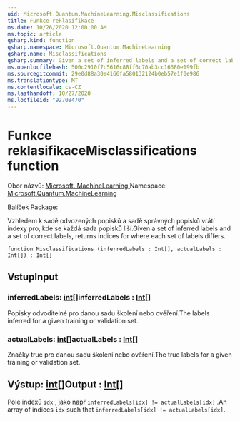 ```yaml
---
uid: Microsoft.Quantum.MachineLearning.Misclassifications
title: Funkce reklasifikace
ms.date: 10/26/2020 12:00:00 AM
ms.topic: article
qsharp.kind: function
qsharp.namespace: Microsoft.Quantum.MachineLearning
qsharp.name: Misclassifications
qsharp.summary: Given a set of inferred labels and a set of correct labels, returns indices for where each set of labels differs.
ms.openlocfilehash: 500c2910f7c5616c88ff6c70ab3cc16680e199fb
ms.sourcegitcommit: 29e0d88a30e4166fa580132124b0eb57e1f0e986
ms.translationtype: MT
ms.contentlocale: cs-CZ
ms.lasthandoff: 10/27/2020
ms.locfileid: "92708470"
---
```

# <a name="misclassifications-function"></a><span data-ttu-id="b0546-102">Funkce reklasifikace</span><span class="sxs-lookup"><span data-stu-id="b0546-102">Misclassifications function</span></span>

<span data-ttu-id="b0546-103">Obor názvů: [Microsoft. MachineLearning.](xref:Microsoft.Quantum.MachineLearning)</span><span class="sxs-lookup"><span data-stu-id="b0546-103">Namespace: [Microsoft.Quantum.MachineLearning](xref:Microsoft.Quantum.MachineLearning)</span></span>

<span data-ttu-id="b0546-104">Balíček [](https://nuget.org/packages/)</span><span class="sxs-lookup"><span data-stu-id="b0546-104">Package: [](https://nuget.org/packages/)</span></span>


<span data-ttu-id="b0546-105">Vzhledem k sadě odvozených popisků a sadě správných popisků vrátí indexy pro, kde se každá sada popisků liší.</span><span class="sxs-lookup"><span data-stu-id="b0546-105">Given a set of inferred labels and a set of correct labels, returns indices for where each set of labels differs.</span></span>

```qsharp
function Misclassifications (inferredLabels : Int[], actualLabels : Int[]) : Int[]
```


## <a name="input"></a><span data-ttu-id="b0546-106">Vstup</span><span class="sxs-lookup"><span data-stu-id="b0546-106">Input</span></span>

### <a name="inferredlabels--int"></a><span data-ttu-id="b0546-107">inferredLabels: [int](xref:microsoft.quantum.lang-ref.int)[]</span><span class="sxs-lookup"><span data-stu-id="b0546-107">inferredLabels : [Int](xref:microsoft.quantum.lang-ref.int)[]</span></span>

<span data-ttu-id="b0546-108">Popisky odvoditelné pro danou sadu školení nebo ověření.</span><span class="sxs-lookup"><span data-stu-id="b0546-108">The labels inferred for a given training or validation set.</span></span>


### <a name="actuallabels--int"></a><span data-ttu-id="b0546-109">actualLabels: [int](xref:microsoft.quantum.lang-ref.int)[]</span><span class="sxs-lookup"><span data-stu-id="b0546-109">actualLabels : [Int](xref:microsoft.quantum.lang-ref.int)[]</span></span>

<span data-ttu-id="b0546-110">Značky true pro danou sadu školení nebo ověření.</span><span class="sxs-lookup"><span data-stu-id="b0546-110">The true labels for a given training or validation set.</span></span>



## <a name="output--int"></a><span data-ttu-id="b0546-111">Výstup: [int](xref:microsoft.quantum.lang-ref.int)[]</span><span class="sxs-lookup"><span data-stu-id="b0546-111">Output : [Int](xref:microsoft.quantum.lang-ref.int)[]</span></span>

<span data-ttu-id="b0546-112">Pole indexů `idx` , jako např `inferredLabels[idx] != actualLabels[idx]` .</span><span class="sxs-lookup"><span data-stu-id="b0546-112">An array of indices `idx` such that `inferredLabels[idx] != actualLabels[idx]`.</span></span>